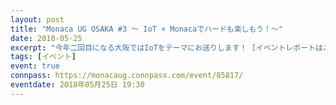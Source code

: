 ```yaml
---
layout: post
title: "Monaca UG OSAKA #3 〜 IoT × Monacaでハードも楽しもう！〜"
date: 2018-05-25
excerpt: "今年二回目になる大阪ではIoTをテーマにお送りします！ [イベントレポートはこちら](https://press.monaca.io/monacaug/2568)。"
tags: [イベント]
event: true
connpass: https://monacaug.connpass.com/event/85817/
eventdate: 2018年05月25日 19:30
---
```


